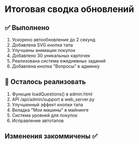 # Итоговая сводка обновлений

## ✅ Выполнено

1. Ускорено автообновление до 2 секунд
2. Добавлена SVG кнопка тапа
3. Улучшены анимации покупок
4. Добавлено 30 уникальных карточек
5. Реализована система ежедневных заданий
6. Добавлена кнопка "Вопросы" в админку

## 🔧 Осталось реализовать

1. Функция loadQuestions() в admin.html
2. API /api/admin/support в web_server.py  
3. Улучшенный эффект кнопки тапа
4. Вкладка "Мои машины" в майнинге
5. Система уровней для покупок
6. Исправление автотапов

## Изменения закоммичены ✅






